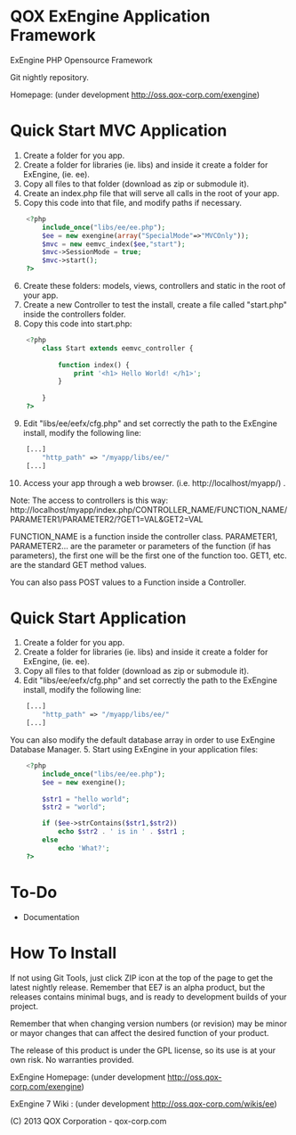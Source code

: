 QOX ExEngine Application Framework
==================================

ExEngine PHP Opensource Framework

Git nightly repository.

Homepage: (under development http://oss.qox-corp.com/exengine)
 
Quick Start MVC Application
===========================

1. Create a folder for you app.
2. Create a folder for libraries (ie. libs) and inside it create a folder for ExEngine, (ie. ee).
3. Copy all files to that folder (download as zip or submodule it).
4. Create an index.php file that will serve all calls in the root of your app.
5. Copy this code into that file, and modify paths if necessary.

```php
	<?php
		include_once("libs/ee/ee.php");
		$ee = new exengine(array("SpecialMode"=>"MVCOnly"));
		$mvc = new eemvc_index($ee,"start");
		$mvc->SessionMode = true;
		$mvc->start();
	?>
```
6. Create these folders: models, views, controllers and static in the root of your app.
7. Create a new Controller to test the install, create a file called "start.php" inside the controllers folder.
8. Copy this code into start.php:

```php
	<?php
		class Start extends eemvc_controller {
			
			function index() {
				print '<h1> Hello World! </h1>';
			}
		
		}
	?>
```
9. Edit "libs/ee/eefx/cfg.php" and set correctly the path to the ExEngine install, modify the following line:

```php
	[...]
		"http_path" => "/myapp/libs/ee/"
	[...]
```
10. Access your app through a web browser. (i.e. http://localhost/myapp/) .

Note: The access to controllers is this way:
http://localhost/myapp/index.php/CONTROLLER_NAME/FUNCTION_NAME/PARAMETER1/PARAMETER2/?GET1=VAL&GET2=VAL

FUNCTION_NAME is a function inside the controller class.
PARAMETER1, PARAMETER2... are the parameter or parameters of the function (if has parameters), the first one will be the first one of the function too.
GET1, etc. are the standard GET method values.

You can also pass POST values to a Function inside a Controller.
	
Quick Start Application
=======================
1. Create a folder for you app.
2. Create a folder for libraries (ie. libs) and inside it create a folder for ExEngine, (ie. ee).
3. Copy all files to that folder (download as zip or submodule it).
4. Edit "libs/ee/eefx/cfg.php" and set correctly the path to the ExEngine install, modify the following line:

```php
	[...]
		"http_path" => "/myapp/libs/ee/"
	[...]
```
You can also modify the default database array in order to use ExEngine Database Manager.
5. Start using ExEngine in your application files:

```php
	<?php
		include_once("libs/ee/ee.php");
		$ee = new exengine();
		
		$str1 = "hello world";
		$str2 = "world";

		if ($ee->strContains($str1,$str2))
			echo $str2 . ' is in ' . $str1 ;
		else
			echo 'What?';
	?>
```

To-Do
=====
- Documentation

How To Install
==============

If not using Git Tools, just click ZIP icon at the top of the page to get the latest nightly release.
Remember that EE7 is an alpha product, but the releases contains minimal bugs, and is ready to development builds of your project.

Remember that when changing version numbers (or revision) may be minor or mayor changes that can affect the desired function of your product.

The release of this product is under the GPL license, so its use is at your own risk. No warranties provided.

ExEngine Homepage: (under development  http://oss.qox-corp.com/exengine)

ExEngine 7 Wiki  : (under development  http://oss.qox-corp.com/wikis/ee)

(C) 2013 QOX Corporation - qox-corp.com
